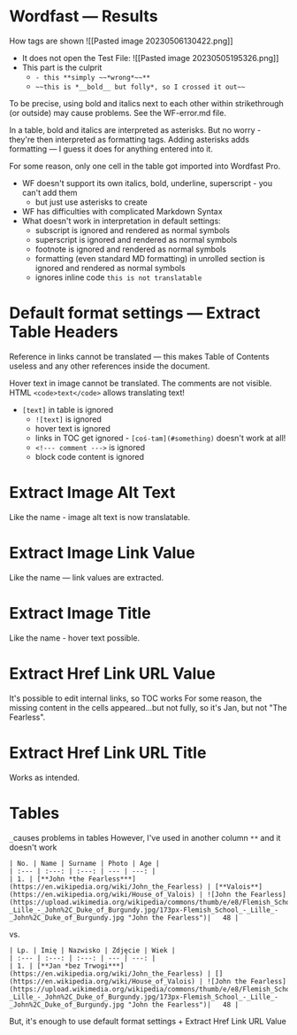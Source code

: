 # Wordfast — Results

How tags are shown
![[Pasted image 20230506130422.png]]

- It does not open the Test File:
![[Pasted image 20230505195326.png]]
- This part is the culprit
	- `- this **simply ~~*wrong*~~**`
	- `~~this is *__bold__ but folly*, so I crossed it out~~`

To be precise, using bold and italics next to each other within strikethrough (or outside) may cause problems. See the WF-error.md file.


In a table, bold and italics are interpreted as asterisks. But no worry - they're then interpreted as formatting tags.
Adding asterisks adds formatting — I guess it does for anything entered into it.

For some reason, only one cell in the table got imported into Wordfast Pro.

- WF doesn't support its own italics, bold, underline, superscript - you can't add them
	- but just use asterisks to create
- WF has difficulties with complicated Markdown Syntax 
- What doesn't work in interpretation in default settings:
	- subscript is ignored and rendered as normal symbols
	- superscript is ignored and rendered as normal symbols
	- footnote is ignored and rendered as normal symbols
	- formatting (even standard MD formatting) in unrolled section is ignored and rendered as normal symbols
	- ignores inline code `this is not translatable`

# Default format settings — Extract Table Headers

Reference in links cannot be translated — this makes Table of Contents useless and any other references inside the document.

Hover text in image cannot be translated.
The comments are not visible.
HTML `<code>text</code>` allows translating text!
- `[text]` in table is ignored
	- `![text]` is ignored
	- hover text is ignored
	- links in TOC get ignored - `[coś-tam](#something)` doesn't work at all!
	- `<!--- comment --->` is ignored
	- block code content is ignored

# Extract Image Alt Text

Like the name - image alt text is now translatable.

# Extract Image Link Value

Like the name — link values are extracted.

# Extract Image Title

Like the name - hover text possible.

# Extract Href Link URL Value

It's possible to edit internal links, so TOC works
For some reason, the missing content in the cells appeared...but not fully, so it's Jan, but not "The Fearless".

# Extract Href Link URL Title

Works as intended.

# Tables

`_`causes problems in tables
However, I've used in another column `**` and it doesn't work

```
| No. | Name | Surname | Photo | Age |
| :--- | :---: | :---: | --- | ---: |
| 1. | [**John *the Fearless***](https://en.wikipedia.org/wiki/John_the_Fearless) | [**Valois**](https://en.wikipedia.org/wiki/House_of_Valois) | ![John the Fearless](https://upload.wikimedia.org/wikipedia/commons/thumb/e/e8/Flemish_School_-_Lille_-_John%2C_Duke_of_Burgundy.jpg/173px-Flemish_School_-_Lille_-_John%2C_Duke_of_Burgundy.jpg "John the Fearless")|   48 |
```

vs.

```
| Lp. | Imię | Nazwisko | Zdjęcie | Wiek |
| :--- | :---: | :---: | --- | ---: |
| 1. | [**Jan *bez Trwogi***](https://en.wikipedia.org/wiki/John_the_Fearless) | [](https://en.wikipedia.org/wiki/House_of_Valois) | ![John the Fearless](https://upload.wikimedia.org/wikipedia/commons/thumb/e/e8/Flemish_School_-_Lille_-_John%2C_Duke_of_Burgundy.jpg/173px-Flemish_School_-_Lille_-_John%2C_Duke_of_Burgundy.jpg "John the Fearless")|   48 |
```

But, it's enough to use default format settings + Extract Href Link URL Value




